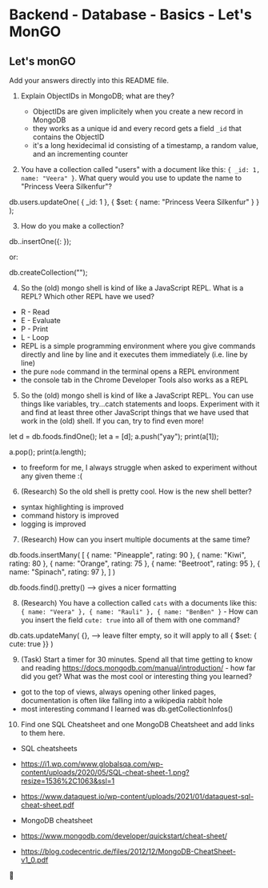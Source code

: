 # Backend - Database - Basics - Let's MonGO

## Let's monGO

Add your answers directly into this README file.

1. Explain ObjectIDs in MongoDB; what are they?

    - ObjectIDs are given implicitely when you create a new record in MongoDB
    - they works as a unique id and every record gets a field `_id` that contains the ObjectID
    - it's a long hexidecimal id consisting of a timestamp, a random value, and an incrementing counter

2. You have a collection called "users" with a document like this: `{ _id: 1, name: "Veera" }`. What query would you use to update the name to "Princess Veera Silkenfur"?

db.users.updateOne(
    { _id: 1 }, 
    { $set: { name: "Princess Veera Silkenfur" } }
);

3. How do you make a collection?

db.<collection name>.insertOne({<key>: <value>});

or:

db.createCollection("<collection name>");

4. So the (old) mongo shell is kind of like a JavaScript REPL. What is a REPL? Which other REPL have we used?

- R - Read
- E - Evaluate
- P - Print
- L - Loop
- REPL is a simple programming environment where you give commands directly and line by line and it executes them immediately (i.e. line by line)
- the pure `node` command in the terminal opens a REPL environment
- the console tab in the Chrome Developer Tools also works as a REPL

5. So the (old) mongo shell is kind of like a JavaScript REPL. You can use things like variables, try...catch  statements and loops. Experiment with it and find at least three other JavaScript things that we have used that work in the (old) shell. If you can, try to find even more!

let d = db.foods.findOne();
let a = [d];
a.push("yay");
print(a[1]);

a.pop();
print(a.length);

- to freeform for me, I always struggle when asked to experiment without any given theme :(

6. (Research) So the old shell is pretty cool. How is the new shell better?

- syntax highlighting is improved
- command history is improved
- logging is improved


7. (Research) How can you insert multiple documents at the same time?

db.foods.insertMany(
    [
        { name: "Pineapple", rating: 90 },
        { name: "Kiwi", rating: 80 },
        { name: "Orange", rating: 75 },
        { name: "Beetroot", rating: 95 },
        { name: "Spinach", rating: 97 },
    ]
)

db.foods.find().pretty() --> gives a nicer formatting

8. (Research) You have a collection called `cats` with a documents like this: `{ name: "Veera" }, { name: "Rauli" }, { name: "BenBen" }` - How can you insert the field `cute: true` into all of them with one command?

db.cats.updateMany(
    {},  --> leave filter empty, so it will apply to all
    { $set: { cute: true }}
)

9. (Task) Start a timer for 30 minutes. Spend all that time getting to know and reading https://docs.mongodb.com/manual/introduction/ - how far did you get? What was the most cool or interesting thing you learned?

- got to the top of views, always opening other linked pages, documentation is often like falling into a wikipedia rabbit hole
- most interesting command I learned was db.getCollectionInfos()

10. Find one SQL Cheatsheet and one MongoDB Cheatsheet and add links to them here.

- SQL cheatsheets
- https://i1.wp.com/www.globalsqa.com/wp-content/uploads/2020/05/SQL-cheat-sheet-1.png?resize=1536%2C1063&ssl=1
- https://www.dataquest.io/wp-content/uploads/2021/01/dataquest-sql-cheat-sheet.pdf

- MongoDB cheatsheet
- https://www.mongodb.com/developer/quickstart/cheat-sheet/
- https://blog.codecentric.de/files/2012/12/MongoDB-CheatSheet-v1_0.pdf




🌿
